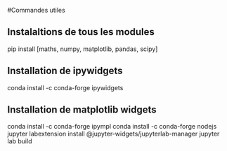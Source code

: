 #Commandes utiles
## Instalaltions de tous les modules
pip install [maths, numpy, matplotlib, pandas, scipy]
## Installation de ipywidgets
conda install -c conda-forge ipywidgets
## Installation de matplotlib widgets
conda install -c conda-forge ipympl
conda install -c conda-forge nodejs
jupyter labextension install @jupyter-widgets/jupyterlab-manager
jupyter lab build